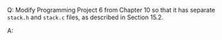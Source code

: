 Q: Modify Programming Project 6 from Chapter 10 so that it has separate
`stack.h` and `stack.c` files, as described in Section 15.2.

A:
